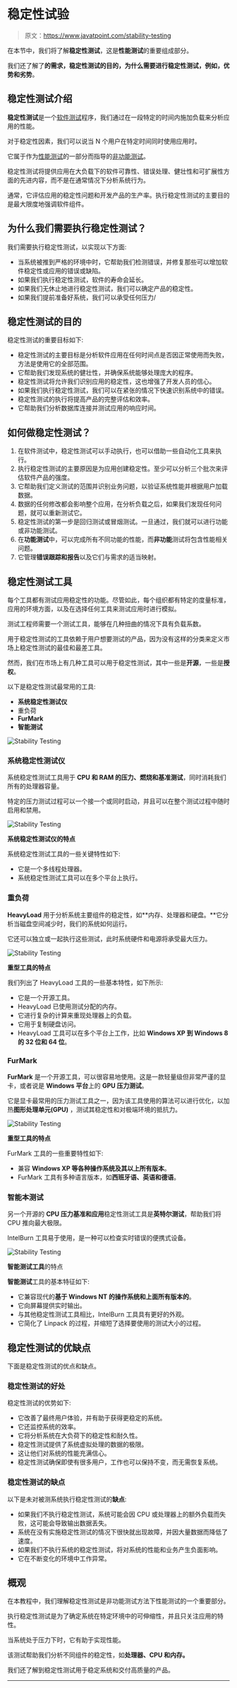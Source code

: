 # 稳定性试验

> 原文：<https://www.javatpoint.com/stability-testing>

在本节中，我们将了解**稳定性测试**，这是**性能测试**的重要组成部分。

我们还了解了**的需求，稳定性测试的目的，为什么需要进行稳定性测试，例如，优势和劣势**。

## 稳定性测试介绍

**稳定性测试**是一个[软件测试](https://www.javatpoint.com/software-testing-tutorial)程序，我们通过在一段特定的时间内施加负载来分析应用的性能。

对于稳定性因素，我们可以说当 N 个用户在特定时间同时使用应用时。

它属于作为[性能测试](https://www.javatpoint.com/performance-testing)的一部分而指导的[非功能测试](https://www.javatpoint.com/non-functional-testing)。

稳定性测试将提供应用在大负载下的软件可靠性、错误处理、健壮性和可扩展性方面的先进内容，而不是在通常情况下分析系统行为。

通常，它评估应用的稳定性问题和开发产品的生产率。执行稳定性测试的主要目的是最大限度地强调软件组件。

## 为什么我们需要执行稳定性测试？

我们需要执行稳定性测试，以实现以下方面:

*   当系统被推到严格的环境中时，它帮助我们检测错误，并修复那些可以增加软件稳定性或应用的错误或缺陷。
*   如果我们执行稳定性测试，软件的寿命会延长。
*   如果我们无休止地进行稳定性测试，我们可以确定产品的稳定性。
*   如果我们提前准备好系统，我们可以承受任何压力/

## 稳定性测试的目的

稳定性测试的重要目标如下:

*   稳定性测试的主要目标是分析软件应用在任何时间点是否因正常使用而失败，方法是使用它的全部范围。
*   它帮助我们发现系统的健壮性，并确保系统能够处理庞大的程序。
*   稳定性测试将允许我们识别应用的稳定性，这也增强了开发人员的信心。
*   如果我们执行稳定性测试，我们可以在紧张的情况下快速识别系统中的错误。
*   稳定性测试的执行将提高产品的完整评估和效率。
*   它帮助我们分析数据库连接并测试应用的响应时间。

## 如何做稳定性测试？

1.  在软件测试中，稳定性测试可以手动执行，也可以借助一些自动化工具来执行。
2.  执行稳定性测试的主要原因是为应用创建稳定性。至少可以分析三个批次来评估软件产品的强度。
3.  它帮助我们定义测试的范围并识别业务问题，以验证系统性能并根据用户加载数据。
4.  数据的任何修改都会影响整个应用，在分析负载之后，如果我们发现任何问题，就可以重新测试它。
5.  稳定性测试的第一步是回归测试或冒烟测试。一旦通过，我们就可以进行功能或非功能测试。
6.  在**功能测试**中，可以完成所有不同功能的性能，而**非功能**测试将包含性能相关问题。
7.  它管理**错误跟踪和报告**以及它们与需求的适当映射。

## 稳定性测试工具

每个工具都有测试应用稳定性的功能。尽管如此，每个组织都有特定的度量标准，应用的环境方面，以及在选择任何工具来测试应用时进行模拟。

测试工程师需要一个测试工具，能够在几种扭曲的情况下具有负载系数。

用于稳定性测试的工具依赖于用户想要测试的产品，因为没有这样的分类来定义市场上稳定性测试的最佳和最差工具。

然而，我们在市场上有几种工具可以用于稳定性测试，其中一些是**开源**，一些是**授权**。

以下是稳定性测试最常用的工具:

*   **系统稳定性测试仪**
*   重负荷
*   **FurMark**
*   **智能测试**

![Stability Testing](img/9361e1719f70d9fc6877dc573f81891a.png)

### 系统稳定性测试仪

系统稳定性测试工具用于 **CPU 和 RAM 的压力、燃烧和基准测试**，同时消耗我们所有的处理器容量。

特定的压力测试过程可以一个接一个或同时启动，并且可以在整个测试过程中随时启用和禁用。

![Stability Testing](img/c9c285150f331881d4c7fc8b28c8130c.png)

**系统稳定性测试仪的特点**

系统稳定性测试工具的一些关键特性如下:

*   它是一个多线程处理器。
*   系统稳定性测试工具可以在多个平台上执行。

### 重负荷

**HeavyLoad** 用于分析系统主要组件的稳定性，如**内存、处理器和硬盘。**它分析当磁盘空间减少时，我们的系统如何运行。

它还可以独立或一起执行这些测试，此时系统硬件和电源将承受最大压力。

![Stability Testing](img/3bd2f09f4f726f05dd7b1757890d7b38.png)

**重型工具的特点**

我们列出了 HeavyLoad 工具的一些基本特性，如下所示:

*   它是一个开源工具。
*   HeavyLoad 已使用测试分配的内存。
*   它进行复杂的计算来重现处理器上的负载。
*   它用于复制硬盘访问。
*   HeavyLoad 工具可以在多个平台上工作，比如 **Windows XP 到 Windows 8 的 32 位和 64 位**。

### FurMark

**FurMark** 是一个开源工具，可以很容易地使用。这是一款轻量级但非常严谨的显卡，或者说是 **Windows 平台**上的 **GPU 压力测试**。

它是显卡最常用的压力测试工具之一，因为该工具使用的算法可以进行优化，以加热**图形处理单元(GPU)** ，测试其稳定性和对极端环境的抵抗力。

![Stability Testing](img/963c910ef615ecc4eb91b788861fe423.png)

**重型工具的特点**

FurMark 工具的一些重要特性如下:

*   兼容 **Windows XP 等各种操作系统及其以上所有版本**。
*   FurMark 工具有多种语言版本，如**西班牙语、英语和德语**。

### 智能本测试

另一个开源的 **CPU 压力基准和应用**稳定性测试工具是**英特尔测试**，帮助我们将 CPU 推向最大极限。

IntelBurn 工具易于使用，是一种可以检查实时错误的便携式设备。

![Stability Testing](img/cb52742e2a50d7a85e444d94aba5b5e7.png)

**智能测试工具**的特点

**智能测试**工具的基本特征如下:

*   它兼容现代的**基于 Windows NT 的操作系统和上面所有版本的**。
*   它向屏幕提供实时输出。
*   与其他稳定性测试工具相比，IntelBurn 工具具有更好的外观。
*   它简化了 Linpack 的过程，并缩短了选择要使用的测试大小的过程。

## 稳定性测试的优缺点

下面是稳定性测试的优点和缺点。

### 稳定性测试的好处

稳定性测试的优势如下:

*   它改善了最终用户体验，并有助于获得更稳定的系统。
*   它还监控系统的效率。
*   它将分析系统在大负荷下的稳定性和耐久性。
*   稳定性测试提供了系统虚拟处理的数据的极限。
*   这让他们对系统的性能充满信心。
*   稳定性测试确保即使有很多用户，工作也可以保持不变，而无需恢复系统。

### 稳定性测试的缺点

以下是未对被测系统执行稳定性测试的**缺点**:

*   如果我们不执行稳定性测试，系统可能会因 CPU 或处理器上的额外负载而失败，这可能会导致输出数据丢失。
*   系统在没有实施稳定性测试的情况下很快就出现故障，并因大量数据而降低了速度。
*   如果我们不执行系统的稳定性测试，将对系统的性能和业务产生负面影响。
*   它在不断变化的环境中工作异常。

## 概观

在本教程中，我们理解稳定性测试是非功能测试方法下性能测试的一个重要部分。

执行稳定性测试是为了确定系统在特定环境中的可伸缩性，并且只关注应用的特性。

当系统处于压力下时，它有助于实现性能。

该测试帮助我们分析不同组件的稳定性，如**处理器、CPU 和内存。**

我们还了解到稳定性测试用于稳定系统和交付高质量的产品。

* * *